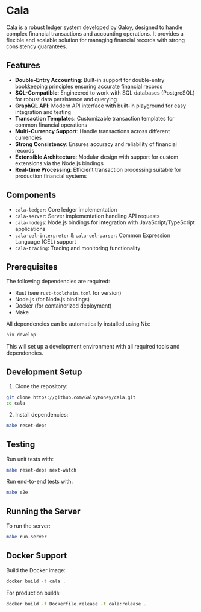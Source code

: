 # Cala

Cala is a robust ledger system developed by Galoy, designed to handle complex financial transactions and accounting operations. It provides a flexible and scalable solution for managing financial records with strong consistency guarantees.

## Features

- **Double-Entry Accounting**: Built-in support for double-entry bookkeeping principles ensuring accurate financial records
- **SQL-Compatible**: Engineered to work with SQL databases (PostgreSQL) for robust data persistence and querying
- **GraphQL API**: Modern API interface with built-in playground for easy integration and testing
- **Transaction Templates**: Customizable transaction templates for common financial operations
- **Multi-Currency Support**: Handle transactions across different currencies
- **Strong Consistency**: Ensures accuracy and reliability of financial records
- **Extensible Architecture**: Modular design with support for custom extensions via the Node.js bindings
- **Real-time Processing**: Efficient transaction processing suitable for production financial systems

## Components

- `cala-ledger`: Core ledger implementation
- `cala-server`: Server implementation handling API requests
- `cala-nodejs`: Node.js bindings for integration with JavaScript/TypeScript applications
- `cala-cel-interpreter` & `cala-cel-parser`: Common Expression Language (CEL) support
- `cala-tracing`: Tracing and monitoring functionality

## Prerequisites

The following dependencies are required:
- Rust (see `rust-toolchain.toml` for version)
- Node.js (for Node.js bindings)
- Docker (for containerized deployment)
- Make

All dependencies can be automatically installed using Nix:
```bash
nix develop
```

This will set up a development environment with all required tools and dependencies.

## Development Setup

1. Clone the repository:
```bash
git clone https://github.com/GaloyMoney/cala.git
cd cala
```

2. Install dependencies:
```bash
make reset-deps
```

## Testing

Run unit tests with:
```bash
make reset-deps next-watch
```

Run end-to-end tests with:
```bash
make e2e
```

## Running the Server

To run the server:
```bash
make run-server
```

## Docker Support

Build the Docker image:
```bash
docker build -t cala .
```

For production builds:
```bash
docker build -f Dockerfile.release -t cala:release .
```
